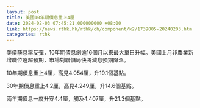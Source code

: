 ```yaml
---
layout: post
title: 美國10年期債息重上4厘
date: 2024-02-03 07:45:21.000000000 +08:00
link: https://news.rthk.hk/rthk/ch/component/k2/1739005-20240203.htm
categories: rthk
---
```


美債孳息率反彈，10年期債息創逾16個月以來最大單日升幅。美國上月非農業新增職位遠超預期，市場對聯儲局快將減息預期降溫。

10年期債息重上4厘，高見4.054厘，升19.1個基點。

30年期債息重上4.2厘，高見4.249厘，升14.6個基點。

兩年期債息一度升穿4.4厘，觸及4.407厘，升21.3個基點。
